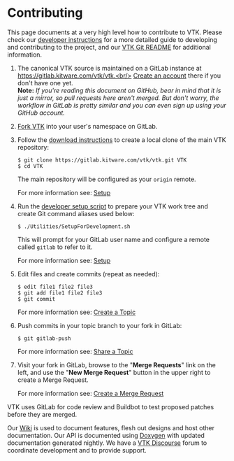 Contributing
============

This page documents at a very high level how to contribute to VTK.
Please check our [developer instructions] for a more detailed guide to
developing and contributing to the project, and our [VTK Git README]
for additional information.

1.  The canonical VTK source is maintained on a GitLab instance
    at https://gitlab.kitware.com/vtk/vtk.<br/>
    [Create an account] there if you don't have one yet.<br/>
    **Note:** *If you're reading this document on GitHub,
    bear in mind that it is just a mirror, so pull requests here aren't merged.
    But don't worry, the workflow in GitLab is pretty similar
    and you can even sign up using your GitHub account.*

2.  [Fork VTK] into your user's namespace on GitLab.

3.  Follow the [download instructions] to create a
    local clone of the main VTK repository:

        $ git clone https://gitlab.kitware.com/vtk/vtk.git VTK
        $ cd VTK
    The main repository will be configured as your `origin` remote.

    For more information see: [Setup]

4.  Run the [developer setup script] to prepare your VTK work tree and
    create Git command aliases used below:

        $ ./Utilities/SetupForDevelopment.sh
    This will prompt for your GitLab user name and configure a remote
    called `gitlab` to refer to it.

    For more information see: [Setup]

5.  Edit files and create commits (repeat as needed):

        $ edit file1 file2 file3
        $ git add file1 file2 file3
        $ git commit

    For more information see: [Create a Topic]

6.  Push commits in your topic branch to your fork in GitLab:

        $ git gitlab-push

    For more information see: [Share a Topic]

7.  Visit your fork in GitLab, browse to the "**Merge Requests**" link on the
    left, and use the "**New Merge Request**" button in the upper right to
    create a Merge Request.

    For more information see: [Create a Merge Request]


VTK uses GitLab for code review and Buildbot to test proposed
patches before they are merged.

Our [Wiki] is used to document features, flesh out designs and host other
documentation. Our API is documented using [Doxygen] with updated
documentation generated nightly. We have a [VTK Discourse] forum
to coordinate development and to provide support.

[VTK Git README]: Documentation/docs/developers_guide/git/README.md
[developer instructions]: Documentation/docs/developers_guide/git/develop.md
[Create an account]: https://gitlab.kitware.com/users/sign_in
[Fork VTK]: https://gitlab.kitware.com/vtk/vtk/-/forks/new
[download instructions]: Documentation/docs/developers_guide/git/download.md#clone
[developer setup script]: /Utilities/SetupForDevelopment.sh
[Setup]: Documentation/docs/developers_guide/develop_quickstart.md#initial-setup
[Create a Topic]: Documentation/docs/developers_guide/git/develop.md#create-a-topic
[Share a Topic]: Documentation/docs/developers_guide/git/develop.md#share-a-topic
[Create a Merge Request]: Documentation/docs/developers_guide/git/develop.md#create-a-merge-request

[Wiki]: https://www.vtk.org/Wiki/VTK
[Doxygen]: https://www.vtk.org/doc/nightly/html
[VTK Discourse]: https://discourse.vtk.org/
